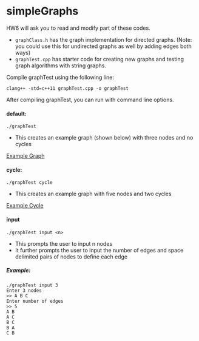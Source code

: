 # simpleGraphs

HW6 will ask you to read and modify part of these codes.

* `graphClass.h` has the graph implementation for directed graphs. (Note: you could use this for undirected graphs as well by adding edges both ways)
* `graphTest.cpp` has starter code for creating new graphs and testing graph algorithms with string graphs.

Compile graphTest using the following line:
    
    clang++ -std=c++11 graphTest.cpp -o graphTest

After compiling graphTest, you can run with command line options.

#### default:

    ./graphTest
* This creates an example graph (shown below) with three nodes and no cycles

[Example Graph](./imgs/exampleGraph.png)

#### cycle:

    ./graphTest cycle
* This creates an example graph with five nodes and two cycles

[Example Cycle](./imgs/exampleCycle.png)

#### input
    
    ./graphTest input <n>
* This prompts the user to input n nodes
* It further prompts the user to input the number of edges
and space delimited pairs of nodes to define each edge

##### Example:
    

    ./graphTest input 3
    Enter 3 nodes
    >> A B C
    Enter number of edges
    >> 5
    A B
    A C
    B C
    B A
    C B
